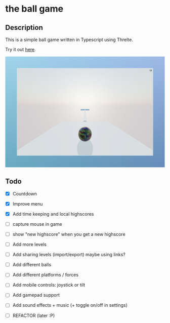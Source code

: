 # the ball game

## Description

This is a simple ball game written in Typescript using Threlte.

Try it out [here](https://flo-bit.github.io/ball-game/).

![screen shot](./screenshot.png)

## Todo

- [x] Countdown
- [x] Improve menu
- [x] Add time keeping and local highscores

- [ ] capture mouse in game
- [ ] show "new highscore" when you get a new highscore
- [ ] Add more levels
- [ ] Add sharing levels (import/export) maybe using links?
- [ ] Add different balls
- [ ] Add different platforms / forces
- [ ] Add mobile controls: joystick or tilt
- [ ] Add gamepad support
- [ ] Add sound effects + music (+ toggle on/off in settings)
- [ ] REFACTOR (later :P)